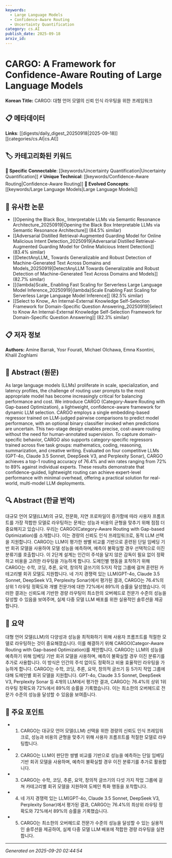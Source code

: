 ```yaml
---
keywords:
  - Large Language Models
  - Confidence-Aware Routing
  - Uncertainty Quantification
category: cs.AI
publish_date: 2025-09-18
arxiv_id:
---
```


<!-- KEYWORD_LINKING_METADATA:
{
  "processed_timestamp": "2025-09-22 22:36:37.915489",
  "vocabulary_version": "1.0",
  "selected_keywords": [
    "Large Language Models",
    "Confidence-Aware Routing",
    "Uncertainty Quantification"
  ],
  "rejected_keywords": [
    "Optimization",
    "Domain-Specific Regressors"
  ],
  "similarity_scores": {
    "Large Language Models": 0.8,
    "Confidence-Aware Routing": 0.78,
    "Uncertainty Quantification": 0.7
  },
  "extraction_method": "AI_prompt_based",
  "budget_applied": true
}
-->

# CARGO: A Framework for Confidence-Aware Routing of Large Language Models

**Korean Title:** CARGO: 대형 언어 모델의 신뢰 인식 라우팅을 위한 프레임워크

## 📋 메타데이터

**Links**: [[digests/daily_digest_20250918|2025-09-18]]        [[categories/cs.AI|cs.AI]]

## 🏷️ 카테고리화된 키워드
**🔗 Specific Connectable**: [[keywords/Uncertainty Quantification|Uncertainty Quantification]]
**⚡ Unique Technical**: [[keywords/Confidence-Aware Routing|Confidence-Aware Routing]]
**🚀 Evolved Concepts**: [[keywords/Large Language Models|Large Language Models]]

## 🔗 유사한 논문
- [[Opening the Black Box_ Interpretable LLMs via Semantic Resonance Architecture_20250919|Opening the Black Box Interpretable LLMs via Semantic Resonance Architecture]] (84.5% similar)
- [[Adversarial Distilled Retrieval-Augmented Guarding Model for Online Malicious Intent Detection_20250919|Adversarial Distilled Retrieval-Augmented Guarding Model for Online Malicious Intent Detection]] (83.4% similar)
- [[DetectAnyLLM_ Towards Generalizable and Robust Detection of Machine-Generated Text Across Domains and Models_20250919|DetectAnyLLM Towards Generalizable and Robust Detection of Machine-Generated Text Across Domains and Models]] (82.7% similar)
- [[{lambda}Scale_ Enabling Fast Scaling for Serverless Large Language Model Inference_20250919|{lambda}Scale Enabling Fast Scaling for Serverless Large Language Model Inference]] (82.5% similar)
- [[Select to Know_ An Internal-External Knowledge Self-Selection Framework for Domain-Specific Question Answering_20250919|Select to Know An Internal-External Knowledge Self-Selection Framework for Domain-Specific Question Answering]] (82.3% similar)

## 📋 저자 정보

**Authors:** Amine Barrak, Yosr Fourati, Michael Olchawa, Emna Ksontini, Khalil Zoghlami

## 📄 Abstract (원문)

As large language models (LLMs) proliferate in scale, specialization, and
latency profiles, the challenge of routing user prompts to the most appropriate
model has become increasingly critical for balancing performance and cost. We
introduce CARGO (Category-Aware Routing with Gap-based Optimization), a
lightweight, confidence-aware framework for dynamic LLM selection. CARGO
employs a single embedding-based regressor trained on LLM-judged pairwise
comparisons to predict model performance, with an optional binary classifier
invoked when predictions are uncertain. This two-stage design enables precise,
cost-aware routing without the need for human-annotated supervision. To capture
domain-specific behavior, CARGO also supports category-specific regressors
trained across five task groups: mathematics, coding, reasoning, summarization,
and creative writing. Evaluated on four competitive LLMs (GPT-4o, Claude 3.5
Sonnet, DeepSeek V3, and Perplexity Sonar), CARGO achieves a top-1 routing
accuracy of 76.4% and win rates ranging from 72% to 89% against individual
experts. These results demonstrate that confidence-guided, lightweight routing
can achieve expert-level performance with minimal overhead, offering a
practical solution for real-world, multi-model LLM deployments.

## 🔍 Abstract (한글 번역)

대규모 언어 모델(LLM)의 규모, 전문화, 지연 프로파일이 증가함에 따라 사용자 프롬프트를 가장 적합한 모델로 라우팅하는 문제는 성능과 비용의 균형을 맞추기 위해 점점 더 중요해지고 있습니다. 우리는 CARGO(Category-Aware Routing with Gap-based Optimization)를 소개합니다. 이는 경량의 신뢰도 인식 프레임워크로, 동적 LLM 선택을 지원합니다. CARGO는 LLM이 평가한 쌍별 비교를 기반으로 훈련된 단일 임베딩 기반 회귀 모델을 사용하여 모델 성능을 예측하며, 예측이 불확실할 경우 선택적으로 이진 분류기를 호출합니다. 이 2단계 설계는 인간이 주석을 달지 않은 감독이 필요 없이 정확하고 비용을 고려한 라우팅을 가능하게 합니다. 도메인별 행동을 포착하기 위해 CARGO는 수학, 코딩, 추론, 요약, 창의적 글쓰기의 5가지 작업 그룹에 걸쳐 훈련된 카테고리별 회귀 모델도 지원합니다. 네 가지 경쟁력 있는 LLM(GPT-4o, Claude 3.5 Sonnet, DeepSeek V3, Perplexity Sonar)에서 평가된 결과, CARGO는 76.4%의 상위 1 라우팅 정확도와 개별 전문가에 대한 72%에서 89%의 승률을 달성했습니다. 이러한 결과는 신뢰도에 기반한 경량 라우팅이 최소한의 오버헤드로 전문가 수준의 성능을 달성할 수 있음을 보여주며, 실제 다중 모델 LLM 배포를 위한 실용적인 솔루션을 제공합니다.

## 📝 요약

대형 언어 모델(LLM)의 다양성과 성능을 최적화하기 위해 사용자 프롬프트를 적절한 모델로 라우팅하는 것이 중요해졌습니다. 이를 해결하기 위해 CARGO(Categor-Aware Routing with Gap-based Optimization)를 제안합니다. CARGO는 LLM의 성능을 예측하기 위해 임베딩 기반 회귀 모델을 사용하며, 예측이 불확실할 경우 이진 분류기를 추가로 사용합니다. 이 방식은 인간의 주석 없이도 정확하고 비용 효율적인 라우팅을 가능하게 합니다. CARGO는 수학, 코딩, 추론, 요약, 창의적 글쓰기 등 5가지 작업 그룹에 대해 도메인별 회귀 모델을 지원합니다. GPT-4o, Claude 3.5 Sonnet, DeepSeek V3, Perplexity Sonar 등 4개의 LLM에서 평가한 결과, CARGO는 76.4%의 상위 1위 라우팅 정확도와 72%에서 89%의 승률을 기록했습니다. 이는 최소한의 오버헤드로 전문가 수준의 성능을 달성할 수 있음을 보여줍니다.

## 🎯 주요 포인트

- 1. CARGO는 대규모 언어 모델(LLM) 선택을 위한 경량의 신뢰도 인식 프레임워크로, 성능과 비용의 균형을 맞추기 위해 사용자 프롬프트를 적절한 모델로 라우팅합니다.

- 2. CARGO는 LLM이 판단한 쌍별 비교를 기반으로 성능을 예측하는 단일 임베딩 기반 회귀 모델을 사용하며, 예측이 불확실할 경우 이진 분류기를 추가로 활용합니다.

- 3. CARGO는 수학, 코딩, 추론, 요약, 창의적 글쓰기의 다섯 가지 작업 그룹에 걸쳐 카테고리별 회귀 모델을 지원하여 도메인 특화 행동을 포착합니다.

- 4. 네 가지 경쟁력 있는 LLM(GPT-4o, Claude 3.5 Sonnet, DeepSeek V3, Perplexity Sonar)에서 평가된 결과, CARGO는 76.4%의 최상위 라우팅 정확도와 72%에서 89%의 승률을 기록했습니다.

- 5. CARGO는 최소한의 오버헤드로 전문가 수준의 성능을 달성할 수 있는 실용적인 솔루션을 제공하여, 실제 다중 모델 LLM 배포에 적합한 경량 라우팅을 실현합니다.

---

*Generated on 2025-09-20 02:44:54*